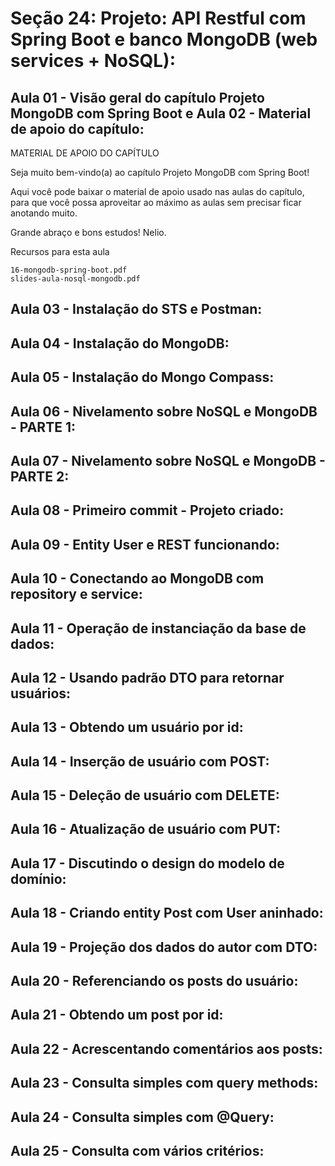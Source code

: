 # Seção 24: Projeto: API Restful com Spring Boot e banco MongoDB (web services + NoSQL):

## Aula 01 - Visão geral do capítulo Projeto MongoDB com Spring Boot e Aula 02 - Material de apoio do capítulo:
MATERIAL DE APOIO DO CAPÍTULO

Seja muito bem-vindo(a) ao capítulo Projeto MongoDB com Spring Boot!

Aqui você pode baixar o material de apoio usado nas aulas do capítulo, para que você possa aproveitar ao máximo as aulas sem precisar ficar anotando muito.

Grande abraço e bons estudos! Nelio.

Recursos para esta aula

    16-mongodb-spring-boot.pdf
    slides-aula-nosql-mongodb.pdf

## Aula 03 - Instalação do STS e Postman:

## Aula 04 - Instalação do MongoDB:

## Aula 05 - Instalação do Mongo Compass:

## Aula 06 - Nivelamento sobre NoSQL e MongoDB - PARTE 1:

## Aula 07 - Nivelamento sobre NoSQL e MongoDB - PARTE 2:

## Aula 08 - Primeiro commit - Projeto criado:

## Aula 09 - Entity User e REST funcionando:

## Aula 10 - Conectando ao MongoDB com repository e service:

## Aula 11 - Operação de instanciação da base de dados:

## Aula 12 - Usando padrão DTO para retornar usuários:

## Aula 13 - Obtendo um usuário por id:

## Aula 14 - Inserção de usuário com POST:

## Aula 15 - Deleção de usuário com DELETE:

## Aula 16 - Atualização de usuário com PUT:

## Aula 17 - Discutindo o design do modelo de domínio:

## Aula 18 - Criando entity Post com User aninhado:

## Aula 19 - Projeção dos dados do autor com DTO:

## Aula 20 - Referenciando os posts do usuário:

## Aula 21 - Obtendo um post por id:

## Aula 22 - Acrescentando comentários aos posts:

## Aula 23 - Consulta simples com query methods:

## Aula 24 - Consulta simples com @Query:

## Aula 25 - Consulta com vários critérios:
